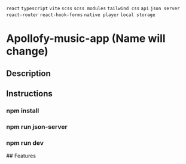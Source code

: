 `react` `typescript` `vite` `scss` `scss modules` `tailwind css` `api` `json server` `react-router` `react-hook-forms` `native player` `local storage` 

# Apollofy-music-app (Name will change)

## Description

## Instructions

### npm install
### npm run json-server
### npm run dev

## Features 
